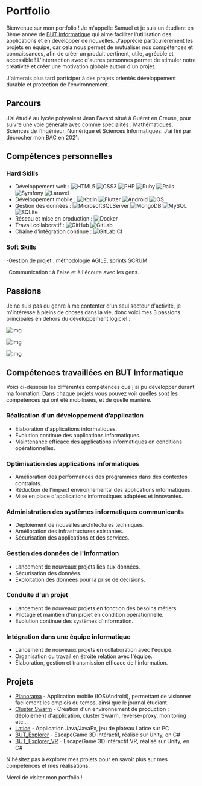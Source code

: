 # Portfolio

Bienvenue sur mon portfolio ! Je m'appelle Samuel et je suis un étudiant en 3ème année de [BUT Informatique](https://www.iut.unilim.fr/les-formations/but/informatique/) qui aime faciliter l'utilisation des applications et en développer de nouvelles. J'apprécie particulièrement les projets en équipe, car cela nous permet de mutualiser nos compétences et connaissances, afin de créer un produit pertinent, utile, agréable et accessible ! L'interraction avec d'autres personnes permet de stimuler notre créativité et créer une motivation globale autour d'un projet.

J'aimerais plus tard participer à des projets orientés développement durable et protection de l'environnement.

## Parcours

J’ai étudié au lycée polyvalent Jean Favard situé à Guéret en Creuse, pour suivre une voie générale avec comme spécialités : Mathématiques, Sciences de l’Ingénieur, Numérique et Sciences Informatiques. J’ai fini par décrocher mon BAC en 2021.

## Compétences personnelles

### Hard Skills

- Développement web : ![HTML5](https://img.shields.io/badge/html5-%23E34F26.svg?style=for-the-badge&logo=html5&logoColor=white) ![CSS3](https://img.shields.io/badge/css3-%231572B6.svg?style=for-the-badge&logo=css3&logoColor=white) ![PHP](https://img.shields.io/badge/php-%23777BB4.svg?style=for-the-badge&logo=php&logoColor=white) ![Ruby](https://img.shields.io/badge/ruby-%23CC342D.svg?style=for-the-badge&logo=ruby&logoColor=white) ![Rails](https://img.shields.io/badge/rails-%23CC0000.svg?style=for-the-badge&logo=ruby-on-rails&logoColor=white) ![Symfony](https://img.shields.io/badge/symfony-%23000000.svg?style=for-the-badge&logo=symfony&logoColor=white) ![Laravel](https://img.shields.io/badge/laravel-%23FF2D20.svg?style=for-the-badge&logo=laravel&logoColor=white)
- Développement mobile : ![Kotlin](https://img.shields.io/badge/kotlin-%237F52FF.svg?style=for-the-badge&logo=kotlin&logoColor=white) ![Flutter](https://img.shields.io/badge/Flutter-%2302569B.svg?style=for-the-badge&logo=Flutter&logoColor=white) ![Android](https://img.shields.io/badge/Android-3DDC84?style=for-the-badge&logo=android&logoColor=white) ![iOS](https://img.shields.io/badge/iOS-000000?style=for-the-badge&logo=ios&logoColor=white)
- Gestion des données : ![MicrosoftSQLServer](https://img.shields.io/badge/Microsoft%20SQL%20Server-CC2927?style=for-the-badge&logo=microsoft%20sql%20server&logoColor=white) ![MongoDB](https://img.shields.io/badge/MongoDB-%234ea94b.svg?style=for-the-badge&logo=mongodb&logoColor=white) ![MySQL](https://img.shields.io/badge/mysql-%2300f.svg?style=for-the-badge&logo=mysql&logoColor=white) ![SQLite](https://img.shields.io/badge/sqlite-%2307405e.svg?style=for-the-badge&logo=sqlite&logoColor=white) 
- Réseau et mise en production : ![Docker](https://img.shields.io/badge/docker-%230db7ed.svg?style=for-the-badge&logo=docker&logoColor=white)
- Travail collaboratif : ![GitHub](https://img.shields.io/badge/github-%23121011.svg?style=for-the-badge&logo=github&logoColor=white) ![GitLab](https://img.shields.io/badge/gitlab-%23181717.svg?style=for-the-badge&logo=gitlab&logoColor=white)
- Chaine d'intégration continue : ![GitLab CI](https://img.shields.io/badge/gitlab%20ci-%23181717.svg?style=for-the-badge&logo=gitlab&logoColor=white)

### Soft Skills

-Gestion de projet : méthodologie AGILE, sprints SCRUM.

-Communication : à l'aise et à l'écoute avec les gens.

## Passions

Je ne suis pas du genre à me contenter d'un seul secteur d'activité, je m'intéresse à pleins de choses dans la vie, donc voici mes 3 passions principales en dehors du développement logiciel :

![img](https://github.com/coperency/portfolio/blob/main/images/pages/4.png?raw=true)

![img](https://github.com/coperency/portfolio/blob/main/images/pages/5.png?raw=true)

![img](https://github.com/coperency/portfolio/blob/main/images/pages/6.png?raw=true)


## Compétences travaillées en BUT Informatique

Voici ci-dessous les différentes compétences que j'ai pu développer durant ma formation. Dans chaque projets vous pouvez voir quelles sont les compétences qui ont été mobilisées, et de quelle manière.

### Réalisation d'un développement d’application

- Élaboration d'applications informatiques.
- Évolution continue des applications informatiques.
- Maintenance efficace des applications informatiques en conditions opérationnelles.

### Optimisation des applications informatiques

- Amélioration des performances des programmes dans des contextes contraints.
- Réduction de l'impact environnemental des applications informatiques.
- Mise en place d'applications informatiques adaptées et innovantes.

### Administration des systèmes informatiques communicants

- Déploiement de nouvelles architectures techniques.
- Amélioration des infrastructures existantes.
- Sécurisation des applications et des services.

### Gestion des données de l'information

- Lancement de nouveaux projets liés aux données.
- Sécurisation des données.
- Exploitation des données pour la prise de décisions.

### Conduite d'un projet

- Lancement de nouveaux projets en fonction des besoins métiers.
- Pilotage et maintien d'un projet en condition opérationnelle.
- Évolution continue des systèmes d'information.

### Intégration dans une équipe informatique

- Lancement de nouveaux projets en collaboration avec l'équipe.
- Organisation du travail en étroite relation avec l'équipe.
- Élaboration, gestion et transmission efficace de l'information.

## Projets

- [Planorama](https://github.com/cOpeRency/planorama) - Application mobile (IOS/Android), permettant de visionner facilement les emplois du temps, ainsi que le journal étudiant.
- [Cluster Swarm](https://github.com/cOpeRency/Cluster_Swarm) - Création d'un environnement de production : déploiement d'application, cluster Swarm, reverse-proxy, monitoring etc...
- [Latice](https://github.com/cOpeRency/Latice_but1) - Application Java/JavaFx, jeu de plateau Latice sur PC
- [BUT_Explorer](https://github.com/cOpeRency/portfolio) - EscapeGame 3D intéractif, réalisé sur Unity, en C#
- [BUT_Explorer_VR](https://github.com/cOpeRency/portfolio) - EscapeGame 3D intéractif VR, réalisé sur Unity, en C#

N'hésitez pas à explorer mes projets pour en savoir plus sur mes compétences et mes réalisations.

Merci de visiter mon portfolio !
